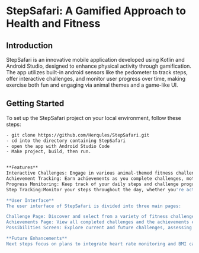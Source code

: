 # StepSafari: A Gamified Approach to Health and Fitness

## Introduction
StepSafari is an innovative mobile application developed using Kotlin and Android Studio, designed to enhance physical activity through gamification. The app utilizes built-in android sensors like the pedometer to track steps, offer interactive challenges, and monitor user progress over time, making exercise both fun and engaging via animal themes and a game-like UI.

## Getting Started
To set up the StepSafari project on your local environment, follow these steps:

```bash
- git clone https://github.com/Herqules/StepSafari.git
- cd into the directory containing StepSafari
- open the app with Android Studio Code
- Make project, build, then run.


**Features**
Interactive Challenges: Engage in various animal-themed fitness challenges to suit different workout intensities.
Achievement Tracking: Earn achievements as you complete challenges, motivating continued progress and activity.
Progress Monitoring: Keep track of your daily steps and challenge progress with built-in tracking features.
Step Tracking:Monitor your steps throughout the day, whether you're actively participating in a challenge or simply moving about.

**User Interface**
The user interface of StepSafari is divided into three main pages:

Challenge Page: Discover and select from a variety of fitness challenges.
Achievements Page: View all completed challenges and the achievements earned.
Possibilities Screen: Explore current and future challenges, assessing which are unlocked or in progress.

**Future Enhancements**
Next steps focus on plans to integrate heart rate monitoring and BMI calculations to tailor challenges more closely to individual fitness levels. This integration will enable more personalized workouts, optimizing health benefits by aligning them with user-specific fitness metrics.
